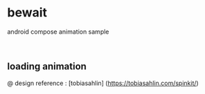 # bewait

android compose animation sample

</br>

## loading animation
@ design reference : [tobiasahlin] (https://tobiasahlin.com/spinkit/)


